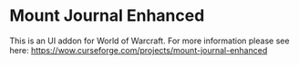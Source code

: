 # Mount Journal Enhanced

This is an UI addon for World of Warcraft. For more information please see here: https://wow.curseforge.com/projects/mount-journal-enhanced
